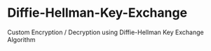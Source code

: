 # Diffie-Hellman-Key-Exchange
Custom Encryption / Decryption using Diffie-Hellman Key Exchange Algorithm
